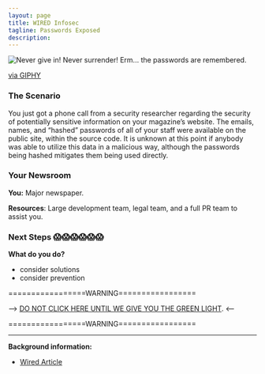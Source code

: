 ```yaml
---
layout: page
title: WIRED Infosec
tagline: Passwords Exposed
description:
---
```


![Never give in! Never surrender! Erm... the passwords are remembered.](https://media.giphy.com/media/26BROFLJSFhP0cMGk/giphy.gif)

[via GIPHY](https://giphy.com/gifs/art-illustration-liannedias-26BROFLJSFhP0cMGk)

### The Scenario

You just got a phone call from a security researcher regarding the security of potentially sensitive information on your magazine’s website. The emails, names, and “hashed” passwords of all of your staff were available on the public site, within the source code. It is unknown at this point if anybody was able to utilize this data in a malicious way, although the passwords being hashed mitigates them being used directly.


### Your Newsroom

**You:** Major newspaper.

**Resources**: Large development team, legal team, and a full PR team to assist you.

### Next Steps 😱😱😱😱😱😱

**What do you do?**
 + consider solutions
 + consider prevention


=================WARNING=================

--> [DO NOT CLICK HERE UNTIL WE GIVE YOU THE GREEN LIGHT](./additional/09-passwords-exposed-1.html). <--

=================WARNING=================

---

**Background information:**

* [Wired Article](https://www.wired.com/2017/03/wired-potential-infosecurity-problem-heres/)

